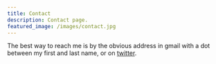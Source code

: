 ```yaml
---
title: Contact
description: Contact page.
featured_image: /images/contact.jpg
---
```


The best way to reach me is by the obvious address in gmail with a dot between my first and last name, or on [twitter](https://twitter.com/matvil).